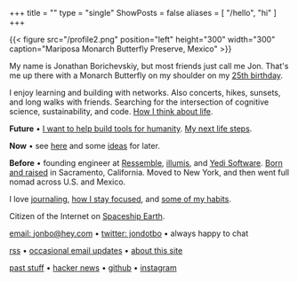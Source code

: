 +++
title = ""
type = "single"
ShowPosts = false
aliases = [
    "/hello",
    "hi"
]
+++

{{< figure src="/profile2.png" position="left" height="300" width="300" caption="Mariposa Monarch Butterfly Preserve, Mexico" >}}

My name is Jonathan Borichevskiy, but most friends just call me Jon. That's me up there with a Monarch Butterfly on my shoulder on my [25th birthday](/posts/25/). 

I enjoy learning and building with networks. Also concerts, hikes, sunsets, and long walks with friends. Searching for the intersection of cognitive science, sustainability, and code. [How I think about life](/posts/up-and-to-where).

**Future** • [I want to help build tools for humanity](/posts/help-build). [My next life steps](/posts/patch-notes-v12/#next-steps-2021-update).

**Now** • see [here](/now) and some [ideas](/ideas) for later.

**Before** • founding engineer at [Ressemble](https://ressemble.com), [illumis](https://illumis.com/), and [Yedi Software](https://www.yedi.io/). [Born and raised](/posts/on-moving-away) in Sacramento, California. Moved to New York, and then went full nomad across U.S. and Mexico.

I love [journaling](/posts/journaling), [how I stay focused](/posts/concentration-compromise), and [some of my habits](/posts/healthy-living).

Citizen of the Internet on [Spaceship Earth](https://youtu.be/3ZB2La-oCVI?t=9).

[email: jonbo@hey.com](mailto:jonbo@hey.com) • [twitter: jondotbo](https://twitter.com/jondotbo) • always happy to chat

[rss](https://jon.bo/posts/index.xml) • [occasional email updates](https://mailchi.mp/0e81591ed912/jborichevskiy) • [about this site](/about-blog)

[past stuff](/borichevskiy_jonathan.pdf) • [hacker news](https://news.ycombinator.com/user?id=jborichevskiy) • [github](https://github.com/jborichevskiy) • [instagram](https://www.instagram.com/jondotbo/)
